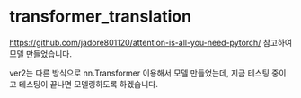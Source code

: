# transformer_translation
https://github.com/jadore801120/attention-is-all-you-need-pytorch/
참고하여 모델 만들었습니다.

ver2는 다른 방식으로 nn.Transformer 이용해서 모델 만들었는데, 지금 테스팅 중이고 테스팅이 끝나면 모델링하도록 하겠습니다.

